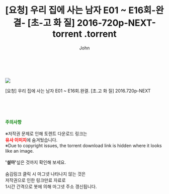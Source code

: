 ﻿---
layout: post
title:  "                   [요청] 우리 집에 사는 남자 E01 ~ E16회-완결- [초-고 화 질] 2016-720p-NEXT-torrent                .torrent"
author: John
categories: [ 드라마 ]
tags: [  ]
image: https://torrentrj57.com/uploadfile/full/9709dc77bb50e5836258be2d5ead761f5d5e3c8c.jpg 
description: "                   [요청] 우리 집에 사는 남자 E01 ~ E16회-완결- [초-고 화 질] 2016-720p-NEXT-torrent                 torrent 정보 공유"
toc: true
toc_sticky: true
---

<br>
<p><img src="https://torrentrj57.com/uploadfile/full/9709dc77bb50e5836258be2d5ead761f5d5e3c8c.jpg"/></p>
 [요청] 우리 집에 사는 남자 E01 ~ E16회.완결. [초.고 화 질] 2016.720p-NEXT  
    
<br><br><br>
<p data-ke-size="size16"><b><span style="color: green;">주의사항</span></b><br /><br />※저작권 문제로 인해 토렌트 다운로드 링크는<br /><b><span style="color: red;">유사 이미지</span></b>에 숨겨뒀습니다.<br />※Due to copyright issues, the torrent download link is hidden where it looks like an image.<br /><br /><b>'설마'</b>싶은 것까지 확인해 보세요.<br /><br />숨김링크 클릭 시 마그넷 나타나지 않는 것은<br />저작권으로 인한 링크만료 자료로<br />1시간 간격으로 봇에 의해 마그넷 주소 갱신됩니다.</p>
